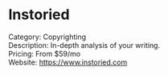 # Instoried

Category: Copyrighting  
Description: In-depth analysis of your writing.  
Pricing: From $59/mo  
Website: https://www.instoried.com
